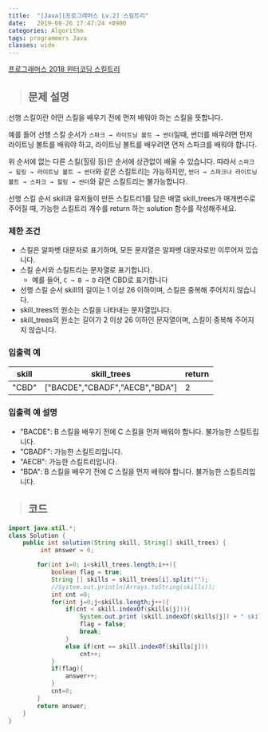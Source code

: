 ```yaml
---
title:  "[Java][프로그래머스 Lv.2] 스킬트리"
date:   2019-08-26 17:47:24 +0900
categories: Algorithm
tags: programmers Java
classes: wide
---  
```


[프로그래머스 2018 윈터코딩 스킬트리](https://programmers.co.kr/learn/courses/30/lessons/49993)   

>## 문제 설명  

선행 스킬이란 어떤 스킬을 배우기 전에 먼저 배워야 하는 스킬을 뜻합니다.

예를 들어 선행 스킬 순서가 `스파크 → 라이트닝 볼트 → 썬더`일때, 썬더를 배우려면 먼저 라이트닝 볼트를 배워야 하고, 라이트닝 볼트를 배우려면 먼저 스파크를 배워야 합니다.

위 순서에 없는 다른 스킬(힐링 등)은 순서에 상관없이 배울 수 있습니다. 따라서 `스파크 → 힐링 → 라이트닝 볼트 → 썬더`와 같은 스킬트리는 가능하지만, `썬더 → 스파크나 라이트닝 볼트 → 스파크 → 힐링 → 썬더`와 같은 스킬트리는 불가능합니다.

선행 스킬 순서 skill과 유저들이 만든 스킬트리1를 담은 배열 skill_trees가 매개변수로 주어질 때, 가능한 스킬트리 개수를 return 하는 solution 함수를 작성해주세요.

### 제한 조건

- 스킬은 알파벳 대문자로 표기하며, 모든 문자열은 알파벳 대문자로만 이루어져 있습니다.
- 스킬 순서와 스킬트리는 문자열로 표기합니다.
  - 예를 들어, `C → B → D` 라면 CBD로 표기합니다
- 선행 스킬 순서 skill의 길이는 1 이상 26 이하이며, 스킬은 중복해 주어지지 않습니다.
- skill_trees의 원소는 스킬을 나타내는 문자열입니다.
- skill_trees의 원소는 길이가 2 이상 26 이하인 문자열이며, 스킬이 중복해 주어지지 않습니다.

### 입출력 예

| skill 	| skill_trees                    	| return 	|
|-------	|--------------------------------	|--------	|
| "CBD" 	| ["BACDE","CBADF","AECB","BDA"] 	| 2      	|

### 입출력 예 설명

- "BACDE": B 스킬을 배우기 전에 C 스킬을 먼저 배워야 합니다. 불가능한 스킬트립니다.
- "CBADF": 가능한 스킬트리입니다.
- "AECB": 가능한 스킬트리입니다.
- "BDA": B 스킬을 배우기 전에 C 스킬을 먼저 배워야 합니다. 불가능한 스킬트리입니다.

>## 코드

```java
import java.util.*;
class Solution {
    public int solution(String skill, String[] skill_trees) {
         int answer = 0;

        for(int i=0; i<skill_trees.length;i++){
            boolean flag = true;
            String [] skills = skill_trees[i].split("");
            //System.out.println(Arrays.toString(skills));
            int cnt =0;
            for(int j=0;j<skills.length;j++){
                if(cnt < skill.indexOf(skills[j])){
                    System.out.print (skill.indexOf(skills[j]) + " skills[j]) :  " +skills[j]) ;
                    flag = false;
                    break;
                }
                else if(cnt == skill.indexOf(skills[j]))
                    cnt++;
            }
            if(flag){
                answer++;
            }
            cnt=0;
        }
        return answer;
    }
}
```
